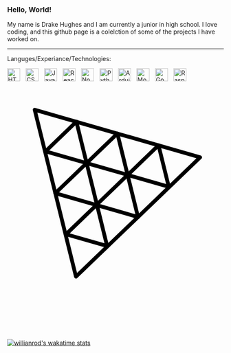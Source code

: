### Hello, World!

My name is Drake Hughes and I am currently a junior in high school. I love coding, and this github page is a colelction of some of the projects I have worked on.

---

Languges/Experiance/Technologies:

<img align="left" alt="HTML" width="30px" style="padding-right:10px;" src="https://cdn.jsdelivr.net/gh/devicons/devicon/icons/html5/html5-plain.svg" />
<img align="left" alt="CSS" width="30px" style="padding-right:10px;" src="https://cdn.jsdelivr.net/gh/devicons/devicon/icons/css3/css3-plain.svg" />
<img align="left" alt="JavaScript" width="30px" style="padding-right:10px;" src="https://cdn.jsdelivr.net/gh/devicons/devicon/icons/javascript/javascript-plain.svg" />
<img align="left" alt="React" width="30px" style="padding-right:10px;" src="https://cdn.jsdelivr.net/gh/devicons/devicon/icons/react/react-original.svg" />
<img align="left" alt="NodeJS" width="30px" style="padding-right:10px;" src="https://cdn.jsdelivr.net/gh/devicons/devicon/icons/nodejs/nodejs-original.svg" />
<img align="left" alt="Python" width="30px" style="padding-right:10px;" src="https://cdn.jsdelivr.net/gh/devicons/devicon/icons/python/python-plain.svg" />
<img align="left" alt="Arduino" width="30px" style="padding-right:10px;" src="https://cdn.jsdelivr.net/gh/devicons/devicon/icons/arduino/arduino-original.svg" />
<img align="left" alt="MongoDB" width="30px" style="padding-right:10px;" src="https://cdn.jsdelivr.net/gh/devicons/devicon/icons/mongodb/mongodb-original.svg" />
<img align="left" alt="Go" width="30px" style="padding-right:10px;" src="https://cdn.jsdelivr.net/gh/devicons/devicon/icons/go/go-original.svg">
<img align="left" alt="Raspberry Pi" width="30px" style="padding-right:10px;" src="https://cdn.jsdelivr.net/gh/devicons/devicon/icons/raspberrypi/raspberrypi-original.svg">
<svg viewBox="0 0 128 128">
<g color="#ffffff" font-weight="400" font-family="sans-serif"><path style="line-height:normal;font-variant-ligatures:normal;font-variant-position:normal;font-variant-caps:normal;font-variant-numeric:normal;font-variant-alternates:normal;font-variant-east-asian:normal;font-feature-settings:normal;font-variation-settings:normal;text-indent:0;text-align:start;text-decoration-line:none;text-decoration-style:solid;text-decoration-color:#000;text-transform:none;text-orientation:mixed;white-space:normal;shape-padding:0;shape-margin:0;inline-size:0;isolation:auto;mix-blend-mode:normal;solid-color:#000;solid-opacity:1" d="M16.219 15.762a1.129 1.129 0 00-1.076 1.399l24.394 98.742a1.129 1.129 0 001.879.544l73.386-70.59a1.129 1.129 0 00-.47-1.899L16.55 15.806a1.129 1.129 0 00-.331-.044zm1.584 2.754l94.024 27.07-70.566 67.877-23.458-94.947z" overflow="visible"></path><path style="line-height:normal;font-variant-ligatures:normal;font-variant-position:normal;font-variant-caps:normal;font-variant-numeric:normal;font-variant-alternates:normal;font-variant-east-asian:normal;font-feature-settings:normal;font-variation-settings:normal;text-indent:0;text-align:start;text-decoration-line:none;text-decoration-style:solid;text-decoration-color:#000;text-transform:none;text-orientation:mixed;white-space:normal;shape-padding:0;shape-margin:0;inline-size:0;isolation:auto;mix-blend-mode:normal;solid-color:#000;solid-opacity:1" d="M65.137 29.84a1.129 1.129 0 00-.807.315L27.654 65.46a1.129 1.129 0 00.471 1.898L76.984 81.44a1.129 1.129 0 001.409-1.355L66.21 30.698a1.129 1.129 0 00-1.073-.858zm-.651 3.3L75.734 78.73l-45.104-13L64.486 33.14z" overflow="visible"></path><path style="line-height:normal;font-variant-ligatures:normal;font-variant-position:normal;font-variant-caps:normal;font-variant-numeric:normal;font-variant-alternates:normal;font-variant-east-asian:normal;font-feature-settings:normal;font-variation-settings:normal;text-indent:0;text-align:start;text-decoration-line:none;text-decoration-style:solid;text-decoration-color:#000;text-transform:none;text-orientation:mixed;white-space:normal;shape-padding:0;shape-margin:0;inline-size:0;isolation:auto;mix-blend-mode:normal;solid-color:#000;solid-opacity:1" d="M46.914 47.313a1.129 1.129 0 00-1.076 1.399l6.054 24.531a1.129 1.129 0 001.88.543l18.222-17.563a1.129 1.129 0 00-.472-1.898l-24.277-6.968a1.129 1.129 0 00-.331-.044zm1.583 2.751l20.522 5.89L53.614 70.8l-5.117-20.736z" overflow="visible"></path><path style="line-height:normal;font-variant-ligatures:normal;font-variant-position:normal;font-variant-caps:normal;font-variant-numeric:normal;font-variant-alternates:normal;font-variant-east-asian:normal;font-feature-settings:normal;font-variation-settings:normal;text-indent:0;text-align:start;text-decoration-line:none;text-decoration-style:solid;text-decoration-color:#000;text-transform:none;text-orientation:mixed;white-space:normal;shape-padding:0;shape-margin:0;inline-size:0;isolation:auto;mix-blend-mode:normal;solid-color:#000;solid-opacity:1" d="M40.902 22.809a1.129 1.129 0 00-.807.316L21.873 40.687a1.129 1.129 0 00.472 1.898l24.273 6.969a1.129 1.129 0 001.408-1.356l-6.051-24.53a1.129 1.129 0 00-1.073-.86zm-.65 3.3l5.114 20.736-20.517-5.89 15.403-14.847zM89.453 36.793a1.129 1.129 0 00-.806.316L70.423 54.67a1.129 1.129 0 00.472 1.899l24.274 6.968a1.129 1.129 0 001.408-1.356l-6.05-24.53a1.129 1.129 0 00-1.074-.859zm-.65 3.3l5.114 20.737L73.4 54.94l15.403-14.846zM52.944 71.864a1.129 1.129 0 00-.74.315L33.982 89.742a1.129 1.129 0 00.472 1.898l24.278 6.968a1.129 1.129 0 001.407-1.355l-6.055-24.531a1.129 1.129 0 00-1.14-.858zm-.582 3.3l5.118 20.737-20.522-5.89 15.404-14.846z" overflow="visible"></path></g>
</svg>

<br></br>
---

[![willianrod's wakatime stats](https://github-readme-stats.vercel.app/api/wakatime?username=DrakeH5)](https://github.com/anuraghazra/github-readme-stats)


<!--
**DrakeH5/DrakeH5** is a ✨ _special_ ✨ repository because its `README.md` (this file) appears on your GitHub profile.

Here are some ideas to get you started:

- 🔭 I’m currently working on ...
- 🌱 I’m currently learning ...
- 👯 I’m looking to collaborate on ...
- 🤔 I’m looking for help with ...
- 💬 Ask me about ...
- 📫 How to reach me: ...
- 😄 Pronouns: ...
- ⚡ Fun fact: ...
-->
